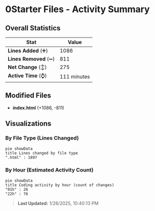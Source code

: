 # 0Starter Files - Activity Summary 

## Overall Statistics

| Stat                   | Value                                                             |
| ---------------------- | ----------------------------------------------------------------- |
| **Lines Added** (➕)   | 1086                                          |
| **Lines Removed** (➖) | 811                                        |
| **Net Change** (↕)    | 275                |
| **Active Time** (⌚)   | 111 minutes |


## Modified Files
- **index.html** (+1086, -811)

## Visualizations

### By File Type (Lines Changed)

```mermaid
pie showData
title Lines changed by file type
".html" : 1897
```

### By Hour (Estimated Activity Count)

```mermaid
pie showData
title Coding activity by hour (count of changes)
"01h" : 26
"22h" : 76
```


> **Last Updated:** 1/28/2025, 10:40:13 PM